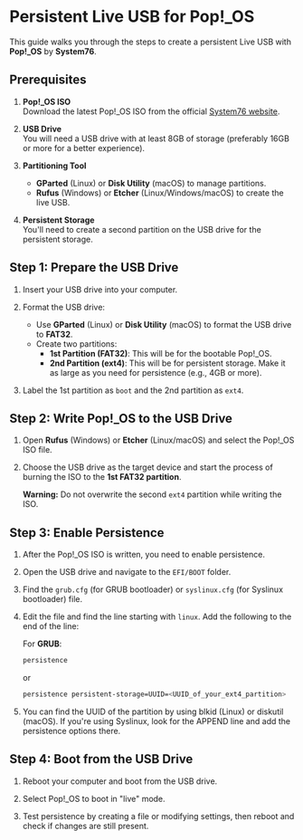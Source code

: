 # Persistent Live USB for Pop!_OS

This guide walks you through the steps to create a persistent Live USB with **Pop!_OS** by **System76**.

## Prerequisites

1. **Pop!_OS ISO**  
   Download the latest Pop!_OS ISO from the official [System76 website](https://pop.system76.com).

2. **USB Drive**  
   You will need a USB drive with at least 8GB of storage (preferably 16GB or more for a better experience).

3. **Partitioning Tool**  
   - **GParted** (Linux) or **Disk Utility** (macOS) to manage partitions.
   - **Rufus** (Windows) or **Etcher** (Linux/Windows/macOS) to create the live USB.

4. **Persistent Storage**  
   You'll need to create a second partition on the USB drive for the persistent storage.

## Step 1: Prepare the USB Drive

1. Insert your USB drive into your computer.

2. Format the USB drive:
   - Use **GParted** (Linux) or **Disk Utility** (macOS) to format the USB drive to **FAT32**.
   - Create two partitions:
     - **1st Partition (FAT32)**: This will be for the bootable Pop!_OS.
     - **2nd Partition (ext4)**: This will be for persistent storage. Make it as large as you need for persistence (e.g., 4GB or more).

3. Label the 1st partition as `boot` and the 2nd partition as `ext4`.

## Step 2: Write Pop!_OS to the USB Drive

1. Open **Rufus** (Windows) or **Etcher** (Linux/macOS) and select the Pop!_OS ISO file.

2. Choose the USB drive as the target device and start the process of burning the ISO to the **1st FAT32 partition**.

   **Warning:** Do not overwrite the second `ext4` partition while writing the ISO.

## Step 3: Enable Persistence

1. After the Pop!_OS ISO is written, you need to enable persistence.

2. Open the USB drive and navigate to the `EFI/BOOT` folder.

3. Find the `grub.cfg` (for GRUB bootloader) or `syslinux.cfg` (for Syslinux bootloader) file.

4. Edit the file and find the line starting with `linux`. Add the following to the end of the line:
   
   For **GRUB**:
   ```bash
   persistence
   ```
   or
   ```bash
   persistence persistent-storage=UUID=<UUID_of_your_ext4_partition>
   ```
5. You can find the UUID of the partition by using blkid (Linux) or diskutil (macOS).
If you're using Syslinux, look for the APPEND line and add the persistence options there.

## Step 4: Boot from the USB Drive

1. Reboot your computer and boot from the USB drive.

2. Select Pop!_OS to boot in "live" mode.

3. Test persistence by creating a file or modifying settings, then reboot and check if changes are still present.


